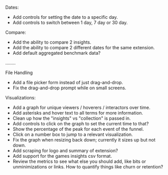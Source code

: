 Dates:
- Add controls for setting the date to a specific day.
- Add controls to switch between 1 day, 7 day or 30 day.

Compare:
- Add the ability to compare 2 insights.
- Add the ability to compare 2 different dates for the same extension.
- Add default aggregated benchmark data?

........

File Handling
- Add a file picker form instead of just drag-and-drop.
- Fix the drag-and-drop prompt while on small screens.

Visualizations:
- Add a graph for unique viewers / hoverers / interactors over time.
- Add asterisks and hover text to all terms for more information.
- Clean up how the "insights" vs "collection" is passed in.
- Add controls to click on the graph to set the current time to that?
- Show the percentage of the peak for each event of the funnel.
- Click on a number box to jump to a relevant visualization.
- Fix the graph when resizing back down; currently it sizes up but not down.
- Add scraping for logo and summary of extension?
- Add support for the games insights csv format.
- Review the metrics to see what else you should add, like bits or unminimizations or links. How to quantify things like churn or retention?
